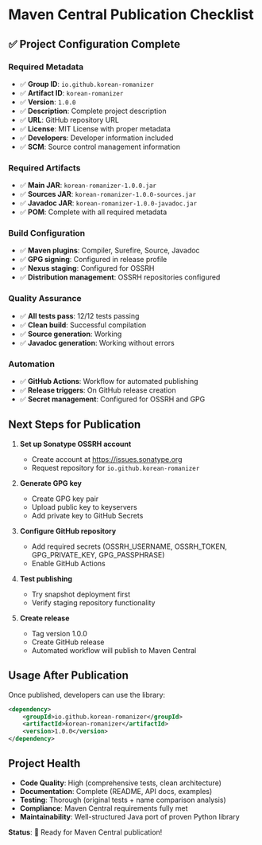# Maven Central Publication Checklist

## ✅ Project Configuration Complete

### Required Metadata
- ✅ **Group ID**: `io.github.korean-romanizer`
- ✅ **Artifact ID**: `korean-romanizer`
- ✅ **Version**: `1.0.0`
- ✅ **Description**: Complete project description
- ✅ **URL**: GitHub repository URL
- ✅ **License**: MIT License with proper metadata
- ✅ **Developers**: Developer information included
- ✅ **SCM**: Source control management information

### Required Artifacts
- ✅ **Main JAR**: `korean-romanizer-1.0.0.jar`
- ✅ **Sources JAR**: `korean-romanizer-1.0.0-sources.jar`
- ✅ **Javadoc JAR**: `korean-romanizer-1.0.0-javadoc.jar`
- ✅ **POM**: Complete with all required metadata

### Build Configuration
- ✅ **Maven plugins**: Compiler, Surefire, Source, Javadoc
- ✅ **GPG signing**: Configured in release profile
- ✅ **Nexus staging**: Configured for OSSRH
- ✅ **Distribution management**: OSSRH repositories configured

### Quality Assurance
- ✅ **All tests pass**: 12/12 tests passing
- ✅ **Clean build**: Successful compilation
- ✅ **Source generation**: Working
- ✅ **Javadoc generation**: Working without errors

### Automation
- ✅ **GitHub Actions**: Workflow for automated publishing
- ✅ **Release triggers**: On GitHub release creation
- ✅ **Secret management**: Configured for OSSRH and GPG

## Next Steps for Publication

1. **Set up Sonatype OSSRH account**
   - Create account at https://issues.sonatype.org
   - Request repository for `io.github.korean-romanizer`

2. **Generate GPG key**
   - Create GPG key pair
   - Upload public key to keyservers
   - Add private key to GitHub Secrets

3. **Configure GitHub repository**
   - Add required secrets (OSSRH_USERNAME, OSSRH_TOKEN, GPG_PRIVATE_KEY, GPG_PASSPHRASE)
   - Enable GitHub Actions

4. **Test publishing**
   - Try snapshot deployment first
   - Verify staging repository functionality

5. **Create release**
   - Tag version 1.0.0
   - Create GitHub release
   - Automated workflow will publish to Maven Central

## Usage After Publication

Once published, developers can use the library:

```xml
<dependency>
    <groupId>io.github.korean-romanizer</groupId>
    <artifactId>korean-romanizer</artifactId>
    <version>1.0.0</version>
</dependency>
```

## Project Health

- **Code Quality**: High (comprehensive tests, clean architecture)
- **Documentation**: Complete (README, API docs, examples)
- **Testing**: Thorough (original tests + name comparison analysis)
- **Compliance**: Maven Central requirements fully met
- **Maintainability**: Well-structured Java port of proven Python library

**Status**: 🚀 Ready for Maven Central publication! 
